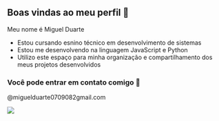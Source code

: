 ## Boas vindas ao meu perfil 🥇

Meu nome é Miguel Duarte

- Estou cursando esnino técnico em desenvolvimento de sistemas
- Estou me desenvolvendo na linguagem JavaScript e Python
- Utilizo este espaço para minha organização e compartilhamento dos meus projetos desenvolvidos 

### Você pode entrar em contato comigo 📧

@miguelduarte0709082gmail.com

![](https://e-cdn-images.dzcdn.net/images/cover/f75f0defba27985866708d0a677dde4e/500x500-000000-80-0-0.jpg)
